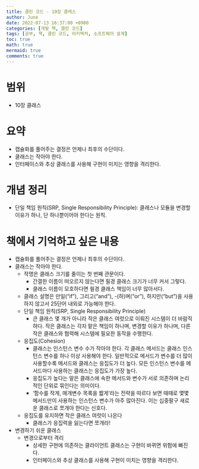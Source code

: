 ```yaml
---
title: 클린 코드 - 10장 클래스
author: June
date: 2022-07-13 16:37:00 +0900
categories: [개발 책, 클린 코드]
tags: [공부, 책, 클린 코드, 아키텍처, 소프트웨어 설계]
toc: true
math: true
mermaid: true
comments: true
---
```

# 범위
- 10장 클래스

# 요약
- 캡슐화를 풀어주는 결정은 언제나 최후의 수단이다.
- 클래스는 작아야 한다.
- 인터페이스와 추상 클래스를 사용해 구현이 미치는 영향을 격리한다. 

# 개념 정리
- 단일 책임 원칙(SRP, Single Responsibility Principle): 클래스나 모듈을 변경할 이유가 하나, 단 하나뿐이어야 한다는 원칙.

# 책에서 기억하고 싶은 내용
- 캡슐화를 풀어주는 결정은 언제나 최후의 수단이다.
- 클래스는 작아야 한다.
    - 작명은 클래스 크기를 줄이는 첫 번째 관문이다.
        - 간결한 이름이 떠오르지 않는다면 필경 클래스 크기가 너무 커서 그렇다.
        - 클래스 이름이 모호하다면 필경 클래스 책임이 너무 많아서다.
    - 클래스 설명은 만일(“if”), 그리고(“and”), -(하)며(“or”), 하지만(“but”)을 사용하지 않고서 25단어 내외로 가능해야 한다.
    - 단일 책임 원칙(SRP, Single Responsibility Principle)
        - 큰 클래스 몇 개가 아니라 작은 클래스 여럿으로 이뤄진 시스템이 더 바람직하다. 작은 클래스는 각자 맡은 책임이 하나며, 변경할 이유가 하나며, 다른 작은 클래스와 협력해 시스템에 필요한 동작을 수행한다.
    - 응집도(Cohesion)
        - 클래스는 인스턴스 변수 수가 작아야 한다. 각 클래스 메서드는 클래스 인스턴스 변수를 하나 이상 사용해야 한다. 일반적으로 메서드가 변수를 더 많이 사용할수록 메서드와 클래스는 응집도가 더 높다. 모든 인스턴스 변수를 메서드마다 사용하는 클래스는 응집도가 가장 높다.
        - 응집도가 높다는 말은 클래스에 속한 메서드와 변수가 서로 의존하며 논리적인 단위로 묶인다는 의미이다.
        - ‘함수를 작게, 매개변수 목록을 짧게’라는 전략을 따르다 보면 때때로 몇몇 메서드만이 사용하는 인스턴스 변수가 아주 많아진다. 이는 십중팔구 새로운 클래스로 쪼개야 한다는 신호다.
    - 응집도를 유지하면 작은 클래스 여럿이 나온다
        - 클래스가 응집력을 잃는다면 쪼개라!
- 변경하기 쉬운 클래스
    - 변경으로부터 격리
        - 상세한 구현에 의존하는 클라이언트 클래스는 구현이 바뀌면 위험에 빠진다.
        - 인터페이스와 추상 클래스를 사용해 구현이 미치는 영향을 격리한다.